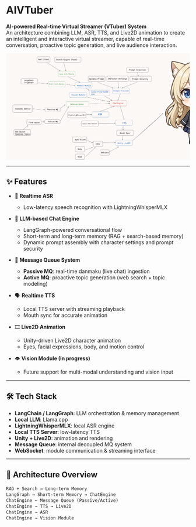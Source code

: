 # AIVTuber

**AI-powered Real-time Virtual Streamer (VTuber) System**  
An architecture combining LLM, ASR, TTS, and Live2D animation to create an intelligent and interactive virtual streamer, capable of real-time conversation, proactive topic generation, and live audience interaction.

![Architecture](public/architecture.jpg)

---

## ✨ Features

- 🎤 **Realtime ASR**
  - Low-latency speech recognition with LightningWhisperMLX

- 🧠 **LLM-based Chat Engine**
  - LangGraph-powered conversational flow
  - Short-term and long-term memory (RAG + search-based memory)
  - Dynamic prompt assembly with character settings and prompt security

- 💬 **Message Queue System**
  - **Passive MQ**: real-time danmaku (live chat) ingestion
  - **Active MQ**: proactive topic generation (web search + topic modeling)

- 🗣 **Realtime TTS**
  - Local TTS server with streaming playback
  - Mouth sync for accurate animation

- 🎞 **Live2D Animation**
  - Unity-driven Live2D character animation
  - Eyes, facial expressions, body, and motion control

- 👁 **Vision Module (In progress)**
  - Future support for multi-modal understanding and vision input

---

## 🛠 Tech Stack

- **LangChain / LangGraph**: LLM orchestration & memory management
- **Local LLM**: Llama.cpp
- **LightningWhisperMLX**: local ASR engine
- **Local TTS Server**: low-latency TTS
- **Unity + Live2D**: animation and rendering
- **Message Queue**: internal decoupled MQ system
- **WebSocket**: module communication & streaming interface

---

## 🚀 Architecture Overview

```plaintext
RAG + Search → Long-term Memory
LangGraph → Short-term Memory → ChatEngine
ChatEngine ← Message Queue (Passive/Active)
ChatEngine → TTS → Live2D
ChatEngine → ASR
ChatEngine → Vision Module
